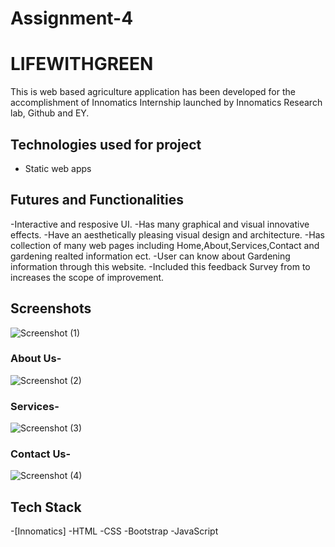 # Assignment-4
# LIFEWITHGREEN 

This is web based agriculture application has been developed for the accomplishment of Innomatics Internship launched by Innomatics Research lab, Github and EY.



## Technologies used for project 
- Static web apps
  


## Futures and Functionalities

-Interactive and resposive UI.
-Has many graphical and visual innovative effects.
-Have an aesthetically pleasing visual design and architecture.
-Has collection of many web pages including Home,About,Services,Contact and gardening realted information ect.
-User can know about Gardening information through this website.
-Included this feedback Survey from to increases the scope of improvement.





## Screenshots


![Screenshot (1)](https://user-images.githubusercontent.com/116787246/207815952-ffa7ba26-1e84-43c7-becb-c17042aeb510.png)


### About Us-


![Screenshot (2)](https://user-images.githubusercontent.com/116787246/207816164-c7462eea-ddfd-49fe-9d70-8b900ffbabe1.png)


### Services-


![Screenshot (3)](https://user-images.githubusercontent.com/116787246/207816200-2dd84bcf-6158-493d-b404-b26c5b88b17f.png)



### Contact Us-





![Screenshot (4)](https://user-images.githubusercontent.com/116787246/207816289-3e4f804e-5bf3-4496-9550-99ef2df0461f.png)


## Tech Stack
-[Innomatics]
-HTML
-CSS
-Bootstrap
-JavaScript
